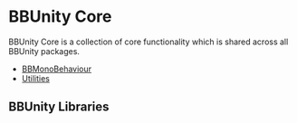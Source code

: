 # BBUnity Core

BBUnity Core is a collection of core functionality which is shared across all BBUnity packages.

- [BBMonoBehaviour](Documentation/BBMonoBehaviour.md)
- [Utilities](Documentation/Utilities.md)

## BBUnity Libraries
